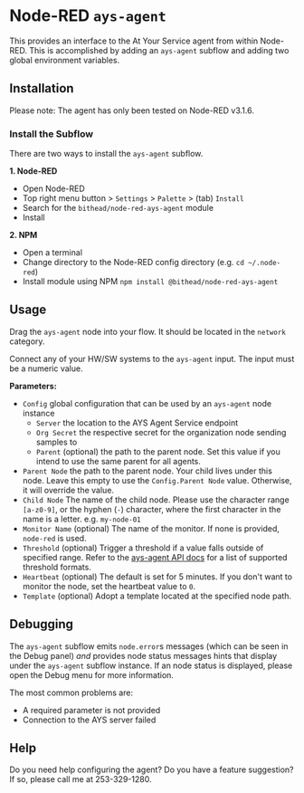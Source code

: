 # Node-RED `ays-agent`

This provides an interface to the At Your Service agent from within Node-RED. This is accomplished by adding an `ays-agent` subflow and adding two global environment variables.

## Installation

Please note: The agent has only been tested on Node-RED v3.1.6.

### Install the Subflow

There are two ways to install the `ays-agent` subflow.

**1. Node-RED**

- Open Node-RED
- Top right menu button > `Settings` > `Palette` > (tab) `Install`
- Search for the `bithead/node-red-ays-agent` module
- Install

**2. NPM**

- Open a terminal
- Change directory to the Node-RED config directory (e.g. `cd ~/.node-red`)
- Install module using NPM `npm install @bithead/node-red-ays-agent`

## Usage

Drag the `ays-agent` node into your flow. It should be located in the `network` category.

Connect any of your HW/SW systems to the `ays-agent` input. The input must be a numeric value.

**Parameters:**

- `Config` global configuration that can be used by an `ays-agent` node instance
  - `Server` the location to the AYS Agent Service endpoint
  - `Org Secret` the respective secret for the organization node sending samples to
  - `Parent` (optional) the path to the parent node. Set this value if you intend to use the same parent for all agents.
- `Parent Node` the path to the parent node. Your child lives under this node. Leave this empty to use the `Config.Parent Node` value. Otherwise, it will override the value.
- `Child Node` The name of the child node. Please use the character range `[a-z0-9]`, or the hyphen (`-`) character, where the first character in the name is a letter. e.g. `my-node-01`
- `Monitor Name` (optional) The name of the monitor. If none is provided, `node-red` is used.
- `Threshold` (optional) Trigger a threshold if a value falls outside of specified range. Refer to the [ays-agent API docs](https://github.com/PeqNP/ays-agent/blob/main/docs/api.md#--value-threshold-optional) for a list of supported threshold formats.
- `Heartbeat` (optional) The default is set for 5 minutes. If you don't want to monitor the node, set the heartbeat value to `0`.
- `Template` (optional) Adopt a template located at the specified node path.

## Debugging

The `ays-agent` subflow emits `node.error`s messages (which can be seen in the Debug panel) _and_ provides node status messages hints that display under the `ays-agent` subflow instance. If an node status is displayed, please open the Debug menu for more information.

The most common problems are:

- A required parameter is not provided
- Connection to the AYS server failed

## Help

Do you need help configuring the agent? Do you have a feature suggestion? If so, please call me at 253-329-1280.

